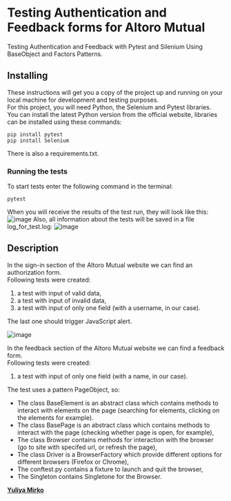 # Testing Authentication and Feedback forms for Altoro Mutual

Testing Authentication and Feedback with Pytest and Silenium Using BaseObject and Factors Patterns.

## Installing

These instructions will get you a copy of the project up and running on your local machine for development and testing purposes.<br>
For this project, you will need Python, the Selenium and Pytest libraries.<br>
You can install the latest Python version from the official website, libraries can be installed using these commands:

```
pip install pytest
pip install Selenium
```
There is also a requirements.txt.

### Running the tests

To start tests enter the following command in the terminal:
```
pytest
```
When you will receive the results of the test run, they will look like this:
![image](https://user-images.githubusercontent.com/93818945/218304697-63c74f55-7490-43a0-a1d9-e1959fb4755d.png)
Also, all information about the tests will be saved in a file log_for_test.log:
![image](https://user-images.githubusercontent.com/93818945/218304719-0b5d24b6-ae6e-468d-82ef-d65e94b51e0e.png)

## Description
In the sign-in section of the Altoro Mutual website we can find an authorization form.<br>
Following tests were created:
<ol>
<li>a test with input of valid data,</li>
<li>a test with input of invalid data,</li>
<li>a test with input of only one field (with a username, in our case).</li>
</ol>
The last one should trigger JavaScript alert.

![image](https://user-images.githubusercontent.com/93818945/208936548-df8285b1-455f-4b53-b6fe-492c35c2830a.png)

In the feedback section of the Altoro Mutual website we can find a feedback form.<br>
Following tests were created:
<ol>
<li>a test with input of only one field (with a name, in our case).</li>
</ol>

The test uses a pattern PageObject, so:
<ul>
<li>The class BaseElement is an abstract class which contains methods to interact with elements on the page (searching for elements, clicking on the elements for example). </li>
<li>The class BasePage is an abstract class which contains methods to interact with the page (checking whether page is open, for example),</li>
<li>The class Browser contains methods for interaction with the browser (go to site with specifed url, or refresh the page),</li>
<li>The class Driver is a BrowserFactory which provide different options for different browsers (Firefox or Chrome),</li>
<li>The conftest.py contains a fixture to launch and quit the browser,</li>
<li>The Singleton contains Singletone for the Browser.</li>
</ul>

[**Yuliya Mirko**](https://github.com/SirPelmesh)
